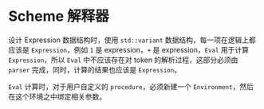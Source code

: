﻿# Scheme 解释器

设计 Expression 数据结构时，使用 `std::variant` 数据结构，每一项在逻辑上都应该是 `Expression`，例如 `1` 是 expression，`+` 是 expression，`Eval` 用于计算 `Expression`，所以 `Eval` 中不应该存在对 token 的解析过程，这部分必须由 `parser` 完成，同时，计算的结果也应该是 `Expression`。

`Eval` 计算时，对于用户自定义的 `procedure`，必须新建一个 `Environment`，然后在这个环境之中绑定相关参数。
